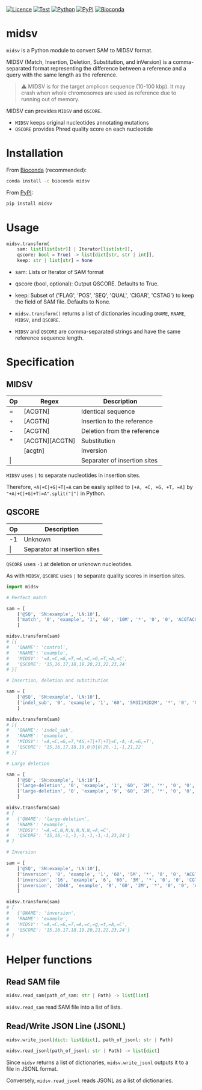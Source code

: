 [![Licence](https://img.shields.io/badge/License-MIT-9cf.svg?style=flat-square)](https://choosealicense.com/licenses/mit/)
[![Test](https://img.shields.io/github/actions/workflow/status/akikuno/midsv/ci.yml?branch=main&label=Test&color=brightgreen&style=flat-square)](https://github.com/akikuno/midsv/actions)
[![Python](https://img.shields.io/pypi/pyversions/midsv.svg?label=Python&color=blue&style=flat-square)](https://pypi.org/project/midsv/)
[![PyPI](https://img.shields.io/pypi/v/midsv.svg?label=PyPI&color=orange&style=flat-square)](https://pypi.org/project/midsv/)
[![Bioconda](https://img.shields.io/conda/v/bioconda/midsv?label=Bioconda&color=orange&style=flat-square)](https://anaconda.org/bioconda/midsv)


# midsv

`midsv` is a Python module to convert SAM to MIDSV format.

MIDSV (Match, Insertion, Deletion, Substitution, and inVersion) is a comma-separated format representing the difference between a reference and a query with the same length as the reference.

> ⚠️ MIDSV is for the target amplicon sequence (10-100 kbp). It may crash when whole chromosomes are used as reference due to running out of memory.

MIDSV can provides `MIDSV` and `QSCORE`.

- `MIDSV` keeps original nucleotides annotating mutations
- `QSCORE` provides Phred quality score on each nucleotide


# Installation

From [Bioconda](https://anaconda.org/bioconda/midsv) (recommended):

```bash
conda install -c bioconda midsv
```

From [PyPI](https://pypi.org/project/midsv/):

```bash
pip install midsv
```

# Usage

```python
midsv.transform(
    sam: list[list[str]] | Iterator[list[str]],
    qscore: bool = True) -> list[dict[str, str | int]],
    keep: str | list[str] = None
```

- sam: Lists or Iterator of SAM format
- qscore (bool, optional): Output QSCORE. Defaults to True.
- keep: Subset of {'FLAG', 'POS', 'SEQ', 'QUAL', 'CIGAR', 'CSTAG'} to keep the field of SAM file. Defaults to None.

- `midsv.transform()` returns a list of dictionaries incuding `QNAME`, `RNAME`, `MIDSV`, and `QSCORE`.
- `MIDSV` and `QSCORE` are comma-separated strings and have the same reference sequence length.

# Specification

## MIDSV

| Op  | Regex          | Description                  |
| --- | -------------- | ---------------------------- |
| =   | [ACGTN]        | Identical sequence           |
| +   | [ACGTN]        | Insertion to the reference   |
| -   | [ACGTN]        | Deletion from the reference  |
| *   | [ACGTN][ACGTN] | Substitution                 |
|     | [acgtn]        | Inversion                    |
| \|  |                | Separater of insertion sites |

`MIDSV` uses `|` to separate nucleotides in insertion sites.

Therefore, `+A|+C|+G|+T|=A` can be easily splited to `[+A, +C, +G, +T, =A]` by `"+A|+C|+G|+T|=A".split("|")` in Python.

## QSCORE


| Op  | Description                  |
| --- | ---------------------------- |
| -1  | Unknown                      |
| \|  | Separator at insertion sites |

`QSCORE` uses `-1` at deletion or unknown nucleotides.

As with `MIDSV`, `QSCORE` uses `|` to separate quality scores in insertion sites.


```python
import midsv

# Perfect match

sam = [
    ['@SQ', 'SN:example', 'LN:10'],
    ['match', '0', 'example', '1', '60', '10M', '*', '0', '0', 'ACGTACGTAC', '0123456789', 'cs:Z:=ACGTACGTAC']
    ]

midsv.transform(sam)
# [{
#   'QNAME': 'control',
#   'RNAME': 'example',
#   'MIDSV': '=A,=C,=G,=T,=A,=C,=G,=T,=A,=C',
#   'QSCORE': '15,16,17,18,19,20,21,22,23,24'
# }]

# Insertion, deletion and substitution

sam = [
    ['@SQ', 'SN:example', 'LN:10'],
    ['indel_sub', '0', 'example', '1', '60', '5M3I1M2D2M', '*', '0', '0', 'ACGTGTTTCGT', '01234!!!56789', 'cs:Z:=ACGT*ag+ttt=C-aa=GT']
    ]

midsv.transform(sam)
# [{
#   'QNAME': 'indel_sub',
#   'RNAME': 'example',
#   'MIDSV': '=A,=C,=G,=T,*AG,+T|+T|+T|=C,-A,-A,=G,=T',
#   'QSCORE': '15,16,17,18,19,0|0|0|20,-1,-1,21,22'
# }]

# Large deletion

sam = [
    ['@SQ', 'SN:example', 'LN:10'],
    ['large-deletion', '0', 'example', '1', '60', '2M', '*', '0', '0', 'AC', '01', 'cs:Z:=AC'],
    ['large-deletion', '0', 'example', '9', '60', '2M', '*', '0', '0', 'AC', '89', 'cs:Z:=AC']
    ]

midsv.transform(sam)
# [
#   {'QNAME': 'large-deletion',
#   'RNAME': 'example',
#   'MIDSV': '=A,=C,N,N,N,N,N,N,=A,=C',
#   'QSCORE': '15,16,-1,-1,-1,-1,-1,-1,23,24'}
# ]

# Inversion

sam = [
    ['@SQ', 'SN:example', 'LN:10'],
    ['inversion', '0', 'example', '1', '60', '5M', '*', '0', '0', 'ACGTA', '01234', 'cs:Z:=ACGTA'],
    ['inversion', '16', 'example', '6', '60', '3M', '*', '0', '0', 'CGT', '567', 'cs:Z:=CGT'],
    ['inversion', '2048', 'example', '9', '60', '2M', '*', '0', '0', 'AC', '89', 'cs:Z:=AC']
    ]

midsv.transform(sam)
# [
#   {'QNAME': 'inversion',
#   'RNAME': 'example',
#   'MIDSV': '=A,=C,=G,=T,=A,=c,=g,=t,=A,=C',
#   'QSCORE': '15,16,17,18,19,20,21,22,23,24'}
# ]

```

# Helper functions

## Read SAM file

```python
midsv.read_sam(path_of_sam: str | Path) -> list[list]
```

`midsv.read_sam` read SAM file into a list of lists.


## Read/Write JSON Line (JSONL)

```python
midsv.write_jsonl(dict: list[dict], path_of_jsonl: str | Path)
```

```python
midsv.read_jsonl(path_of_jsonl: str | Path) -> list[dict]
```

Since `midsv` returns a list of dictionaries, `midsv.write_jsonl` outputs it to a file in JSONL format.

Conversely, `midsv.read_jsonl` reads JSONL as a list of dictionaries.

